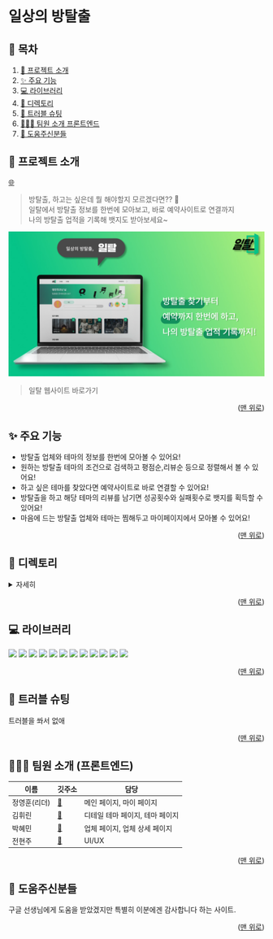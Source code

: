 <a name="Top"></a>

# 일상의 방탈출

## 📑 목차

1. [🚪 프로젝트 소개](#-프로젝트-소개)
2. [✨ 주요 기능](#-주요-기능)
3. [💻 라이브러리](#-라이브러리)
4. [📁 디렉토리](#-디렉토리)
5. [🔫 트러블 슈팅](#-트러블-슈팅)
6. [🧑‍🤝‍🧑 팀원 소개 프론트엔드](#-팀원-소개-프론트엔드)
7. [🙏 도움주신분들](#-도움주신분들)

## 🚪 프로젝트 소개

[:globe_with_meridians:](https://il-tal.com/)

> 방탈출, 하고는 싶은데 뭘 해야할지 모르겠다면?? :thinking: <br/>
> 일탈에서 방탈출 정보를 한번에 모아보고, 바로 예약사이트로 연결까지 <br/>
> 나의 방탈출 업적을 기록해 뱃지도 받아보세요~

![](./src/asset/img/readme.png)

> 일탈 웹사이트 바로가기

<p align="right">(<a href="#Top">맨 위로</a>)</p>

## ✨ 주요 기능

- 방탈출 업체와 테마의 정보를 한번에 모아볼 수 있어요!
- 원하는 방탈출 테마의 조건으로 검색하고 평점순,리뷰순 등으로 정렬해서 볼 수 있어요!
- 하고 싶은 테마를 찾았다면 예약사이트로 바로 연결할 수 있어요!
- 방탈출을 하고 해당 테마의 리뷰를 남기면 성공횟수와 실패횟수로 뱃지를 획득할 수 있어요!
- 마음에 드는 방탈출 업체와 테마는 찜해두고 마이페이지에서 모아볼 수 있어요!

<p align="right">(<a href="#Top">맨 위로</a>)</p>

## 📁 디렉토리

<details>
  <summary>자세히</summary>

```bash

```

</details>

<p align="right">(<a href="#Top">맨 위로</a>)</p>

## 💻 라이브러리

<!-- React -->
<img src="https://img.shields.io/badge/React-18.2.0-61DAFB?style=for-the-badge&logo=React&logoColor=white">
<!-- Styled-Component -->
<img src="https://img.shields.io/badge/styled_components-4.4.2-DB7093?style=for-the-badge&logo=styled-components&logoColor=white"> 
<!-- Axios -->
<img src="https://img.shields.io/badge/Axios-1.1.3-5A29E4?style=for-the-badge&logo=Axios&logoColor=white">
 <!--React-Query  -->
<img src="https://img.shields.io/badge/React_Query-4.14.5-FF4154?style=for-the-badge&logo=React-Query&logoColor=white"> 
<!-- React-Hook-Form -->
<img src="https://img.shields.io/badge/React_Hook_Form-7.39.1-EC5990?style=for-the-badge&logo=React-Hook-Form&logoColor=white"> 
<!-- date-fns -->
<img src="https://img.shields.io/badge/date_fns-2.29.3-5F0733?style=for-the-badge&logo=date_fns&logoColor=white">
<!-- React-Router-Dom -->
<img src="https://img.shields.io/badge/React_Router_Dom-6.4.3-CA4245?style=for-the-badge&logo=React-Router&logoColor=white">
<!-- yup -->
<img src="https://img.shields.io/badge/yup-0.32.11-6048C3?style=for-the-badge&logo=yup&logoColor=white">
<!-- rc-slider -->
<img src="https://img.shields.io/badge/rc_slider-13.1.1-E4637C?style=for-the-badge&logo=Slides&logoColor=white">
<!-- react-infinite-scroller -->
<img src="https://img.shields.io/badge/react_infinite_scroller-1.2.6-000000?style=for-the-badge&logo=Infiniti&logoColor=white">
<!-- react-kakao-map -->
<img src="https://img.shields.io/badge/react_kakao_maps_sdk-1.1.5-FFCD00?style=for-the-badge&logo=Kakao&logoColor=white">
<!-- React-Slick -->
<img src="https://img.shields.io/badge/react_slick-0.29.0-FF880F?style=for-the-badge&logo=slickpic&logoColor=white">

<p align="right">(<a href="#Top">맨 위로</a>)</p>

## 🔫 트러블 슈팅

트러블을 쏴서 없애

<p align="right">(<a href="#Top">맨 위로</a>)</p>

## 🧑‍🤝‍🧑 팀원 소개 (프론트엔드)

| 이름         | 깃주소                                  | 담당                            |
| ------------ | --------------------------------------- | ------------------------------- |
| 정영훈(리더) | [:link:](https://github.com/clorose)    | 메인 페이지, 마이 페이지        |
| 김휘린       | [:link:](https://github.com/Hwirin-Kim) | 디테일 테마 페이지, 테마 페이지 |
| 박혜민       | [:link:](https://github.com/hyemin0901) | 업체 페이지, 업체 상세 페이지   |
| 전현주       | [:link:]()                              | UI/UX                           |

<p align="right">(<a href="#Top">맨 위로</a>)</p>

## 🙏 도움주신분들

구글 선생님에게 도움을 받았겠지만 특별히 이분에겐 감사합니다 하는 사이트.

<p align="right">(<a href="#Top">맨 위로</a>)</p>
